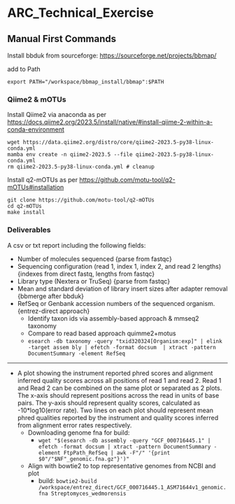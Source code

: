 # ARC_Technical_Exercise

## Manual First Commands

Install bbduk from sourceforge: https://sourceforge.net/projects/bbmap/

add to Path

```
export PATH="/workspace/bbmap_install/bbmap":$PATH
```

### Qiime2 & mOTUs

Install Qiime2 via anaconda as per https://docs.qiime2.org/2023.5/install/native/#install-qiime-2-within-a-conda-environment

```
wget https://data.qiime2.org/distro/core/qiime2-2023.5-py38-linux-conda.yml
mamba env create -n qiime2-2023.5 --file qiime2-2023.5-py38-linux-conda.yml
rm qiime2-2023.5-py38-linux-conda.yml # cleanup
```

Install q2-mOTUs as per https://github.com/motu-tool/q2-mOTUs#installation

```
git clone https://github.com/motu-tool/q2-mOTUs
cd q2-mOTUs
make install
```



### Deliverables

A csv or txt report including the following fields:

* Number of molecules sequenced {parse from fastqc}
* Sequencing configuration (read 1, index 1, index 2, and read 2 lengths) {indexes from direct fastq, lengths from fastqc}
* Library type (Nextera or TruSeq) {parse from fastqc}
* Mean and standard deviation of library insert sizes after adapter removal {bbmerge after bbduk}
* RefSeq or Genbank accession numbers of the sequenced organism. {entrez-direct approach}
  * Identify taxon ids via assembly-based approach & mmseq2 taxonomy
  * Compare to read based approach quimme2+motus
  * `esearch -db taxonomy -query "txid320324[Organism:exp]" | elink -target assem
bly | efetch -format docsum  | xtract -pattern DocumentSummary -element RefSeq`

---

* A plot showing the instrument reported phred scores and alignment inferred quality scores across all positions of read 1 and read 2. Read 1 and Read 2 can be combined on the same plot or separated as 2 plots. The x-axis should represent positions across the read in units of base pairs. The y-axis should represent quality scores, calculated as -10*log10(error rate). Two lines on each plot should represent mean phred qualities reported by the instrument and quality scores inferred from alignment error rates respectively.
  * Downloading genome fna for build:
    * `wget "$(esearch -db assembly -query "GCF_000716445.1" | efetch -format docsum | xtract -pattern DocumentSummary -element FtpPath_RefSeq | awk -F"/" '{print $0"/"$NF"_genomic.fna.gz"}')"`
  * Align with bowtie2 to top representative genomes from NCBI and plot
    * build: `bowtie2-build /workspace/entrez_direct/GCF_000716445.1_ASM71644v1_genomic.fna Streptomyces_wedmorensis`